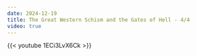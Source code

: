 ```yaml
---
date: 2024-12-19
title: The Great Western Schism and the Gates of Hell - 4/4
video: true
---
```



{{< youtube 1ECi3LvX6Ck >}}
